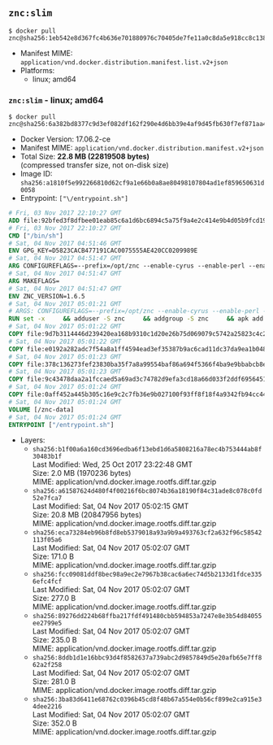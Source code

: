 ## `znc:slim`

```console
$ docker pull znc@sha256:1eb542e8d367fc4b636e701880976c70405de7fe11a0c8da5e918cc8c138e211
```

-	Manifest MIME: `application/vnd.docker.distribution.manifest.list.v2+json`
-	Platforms:
	-	linux; amd64

### `znc:slim` - linux; amd64

```console
$ docker pull znc@sha256:6a382bd8377c9d3ef082df162f290e4d6bb39e4af9d45fb630f7ef871aa48698
```

-	Docker Version: 17.06.2-ce
-	Manifest MIME: `application/vnd.docker.distribution.manifest.v2+json`
-	Total Size: **22.8 MB (22819508 bytes)**  
	(compressed transfer size, not on-disk size)
-	Image ID: `sha256:a1810f5e992266810d62cf9a1e66b0a8ae80498107804ad1ef859650631d0058`
-	Entrypoint: `["\/entrypoint.sh"]`

```dockerfile
# Fri, 03 Nov 2017 22:10:27 GMT
ADD file:92bfed3f8dfbee01eab85c6a1d6bc6894c5a75f9a4e2c414e9b4d05b9fcd19d0 in / 
# Fri, 03 Nov 2017 22:10:27 GMT
CMD ["/bin/sh"]
# Sat, 04 Nov 2017 04:51:46 GMT
ENV GPG_KEY=D5823CACB477191CAC0075555AE420CC0209989E
# Sat, 04 Nov 2017 04:51:47 GMT
ARG CONFIGUREFLAGS=--prefix=/opt/znc --enable-cyrus --enable-perl --enable-python --disable-ipv6
# Sat, 04 Nov 2017 04:51:47 GMT
ARG MAKEFLAGS=
# Sat, 04 Nov 2017 04:51:47 GMT
ENV ZNC_VERSION=1.6.5
# Sat, 04 Nov 2017 05:01:21 GMT
# ARGS: CONFIGUREFLAGS=--prefix=/opt/znc --enable-cyrus --enable-perl --enable-python --disable-ipv6 MAKEFLAGS=
RUN set -x     && adduser -S znc     && addgroup -S znc     && apk add --no-cache --virtual runtime-dependencies         ca-certificates         cyrus-sasl         icu         su-exec         tini     && apk add --no-cache --virtual build-dependencies         build-base         curl         cyrus-sasl-dev         gnupg         icu-dev         libressl-dev         perl-dev         python3-dev     && mkdir /znc-src && cd /znc-src     && curl -fsSL "https://znc.in/releases/archive/znc-${ZNC_VERSION}.tar.gz" -o znc.tgz     && curl -fsSL "https://znc.in/releases/archive/znc-${ZNC_VERSION}.tar.gz.sig" -o znc.tgz.sig     && export GNUPGHOME="$(mktemp -d)"     && gpg --keyserver ha.pool.sks-keyservers.net --recv-keys "${GPG_KEY}"     && gpg --batch --verify znc.tgz.sig znc.tgz     && rm -rf "$GNUPGHOME"     && tar -zxf znc.tgz --strip-components=1     && mkdir build && cd build     && ../configure ${CONFIGUREFLAGS}     && make $MAKEFLAGS     && make install     && apk del build-dependencies     && cd / && rm -rf /znc-src
# Sat, 04 Nov 2017 05:01:22 GMT
COPY file:9d7b3114446d239420ea168b9310c1d20e26b75d069079c5742a25823c4c2aab in / 
# Sat, 04 Nov 2017 05:01:22 GMT
COPY file:e0192a282adc7f54a8a1ff4594ead3ef35387b9ac6cad11dc37da9ea1b048a13 in /startup-sequence/ 
# Sat, 04 Nov 2017 05:01:23 GMT
COPY file:378c136273fef23830ba35f7a8a99554baf86a694f5366f4ba9e9bbabcb8ee6a in /startup-sequence/ 
# Sat, 04 Nov 2017 05:01:23 GMT
COPY file:9c43478daa2a1fccaed5a69ad3c74782d9efa3cd18a66d033f2ddf6956451ba5 in /startup-sequence/ 
# Sat, 04 Nov 2017 05:01:24 GMT
COPY file:0aff452a445b305c16e9c2c7fb36e9b027100f93ff8f18f4a9342fb94cc44b9c in /startup-sequence/ 
# Sat, 04 Nov 2017 05:01:24 GMT
VOLUME [/znc-data]
# Sat, 04 Nov 2017 05:01:24 GMT
ENTRYPOINT ["/entrypoint.sh"]
```

-	Layers:
	-	`sha256:b1f00a6a160cd3696edba6f13ebd1d6a5808216a78ec4b753444ab8f30483b1f`  
		Last Modified: Wed, 25 Oct 2017 23:22:48 GMT  
		Size: 2.0 MB (1970236 bytes)  
		MIME: application/vnd.docker.image.rootfs.diff.tar.gzip
	-	`sha256:a61587624d480f4f00216f6bc8074b36a18190f84c31ade8c078c0fd52e7fca7`  
		Last Modified: Sat, 04 Nov 2017 05:02:15 GMT  
		Size: 20.8 MB (20847956 bytes)  
		MIME: application/vnd.docker.image.rootfs.diff.tar.gzip
	-	`sha256:eca73284eb96b8fd8eb5379018a93a9b9a493763cf2a632f96c58542113f05a6`  
		Last Modified: Sat, 04 Nov 2017 05:02:07 GMT  
		Size: 171.0 B  
		MIME: application/vnd.docker.image.rootfs.diff.tar.gzip
	-	`sha256:fcc09081ddf8bec98a9ec2e7967b38cac6a6ec74d5b2133d1fdce3356efc4fcf`  
		Last Modified: Sat, 04 Nov 2017 05:02:07 GMT  
		Size: 277.0 B  
		MIME: application/vnd.docker.image.rootfs.diff.tar.gzip
	-	`sha256:89276dd224b68ffba217fdf491480cbb594853a7247e8e3b54d84055ee2799e5`  
		Last Modified: Sat, 04 Nov 2017 05:02:07 GMT  
		Size: 235.0 B  
		MIME: application/vnd.docker.image.rootfs.diff.tar.gzip
	-	`sha256:8ddb1d1e16bbc93d4f8582637a739abc2d9857849d5e20afb65e7ff862a2f258`  
		Last Modified: Sat, 04 Nov 2017 05:02:07 GMT  
		Size: 281.0 B  
		MIME: application/vnd.docker.image.rootfs.diff.tar.gzip
	-	`sha256:3ba83d6411e68762c0396b45cd8f48b67a554e0b56cf899e2ca915e34dee2216`  
		Last Modified: Sat, 04 Nov 2017 05:02:07 GMT  
		Size: 352.0 B  
		MIME: application/vnd.docker.image.rootfs.diff.tar.gzip

